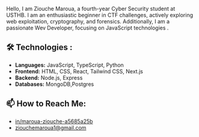 Hello, I am Ziouche Maroua, a fourth-year Cyber Security student at USTHB. I am an enthusiastic beginner in CTF challenges, actively exploring web exploitation, cryptography, and forensics. Additionally, I am a passionate Wev Developer, focusing on JavaScript technologies .


## 🛠️ Technologies :
- **Languages:**  JavaScript, TypeScript, Python
- **Frontend:** HTML, CSS, React, Tailwind CSS, Next.js
- **Backend:** Node.js, Express
- **Databases:** MongoDB,Postgres





## 📫 How to Reach Me:
- [in/maroua-ziouche-a5685a25b](https://www.linkedin.com/in/maroua-ziouche-a5685a25b/)
- ziouchemaroua1@gmail.com




